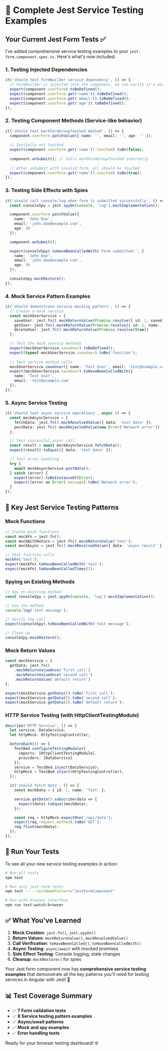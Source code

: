 # 🧪 **Complete Jest Service Testing Examples**

## **Your Current Jest Form Tests** ✅

I've added comprehensive service testing examples to your `jest-form.component.spec.ts`. Here's what's now included:

### **1. Testing Injected Dependencies**
```typescript
it('should test FormBuilder service dependency', () => {
  // FormBuilder is injected into the component, we can verify it's working
  expect(component.userForm).toBeDefined();
  expect(component.userForm.get('name')).toBeDefined();
  expect(component.userForm.get('email')).toBeDefined();
  expect(component.userForm.get('age')).toBeDefined();
});
```

### **2. Testing Component Methods (Service-like behavior)**
```typescript
it('should test markFormGroupTouched method', () => {
  component.userForm.patchValue({ name: '', email: '', age: '' });
  
  // Initially not touched
  expect(component.userForm.get('name')?.touched).toBe(false);
  
  component.onSubmit(); // Calls markFormGroupTouched internally
  
  // After onSubmit with invalid form, all should be touched
  expect(component.userForm.get('name')?.touched).toBe(true);
});
```

### **3. Testing Side Effects with Spies**
```typescript
it('should call console.log when form is submitted successfully', () => {
  const consoleSpy = jest.spyOn(console, 'log').mockImplementation();

  component.userForm.patchValue({
    name: 'John Doe',
    email: 'john.doe@example.com',
    age: 30
  });

  component.onSubmit();

  expect(consoleSpy).toHaveBeenCalledWith('Form submitted:', {
    name: 'John Doe',
    email: 'john.doe@example.com',
    age: 30
  });

  consoleSpy.mockRestore();
});
```

### **4. Mock Service Pattern Examples**
```typescript
it('should demonstrate service mocking pattern', () => {
  // Create a mock service
  const mockUserService = {
    saveUser: jest.fn().mockReturnValue(Promise.resolve({ id: 1, saved: true })),
    getUser: jest.fn().mockReturnValue(Promise.resolve({ id: 1, name: 'John' })),
    deleteUser: jest.fn().mockReturnValue(Promise.resolve(true))
  };

  // Test the mock service methods
  expect(mockUserService.saveUser).toBeDefined();
  expect(typeof mockUserService.saveUser).toBe('function');
  
  // Test service method calls
  mockUserService.saveUser({ name: 'Test User', email: 'test@example.com' });
  expect(mockUserService.saveUser).toHaveBeenCalledWith({ 
    name: 'Test User', 
    email: 'test@example.com' 
  });
});
```

### **5. Async Service Testing**
```typescript
it('should test async service operations', async () => {
  const mockAsyncService = {
    fetchData: jest.fn().mockResolvedValue({ data: 'test data' }),
    postData: jest.fn().mockRejectedValue(new Error('Network error'))
  };

  // Test successful async call
  const result = await mockAsyncService.fetchData();
  expect(result).toEqual({ data: 'test data' });

  // Test error handling
  try {
    await mockAsyncService.postData();
  } catch (error) {
    expect(error).toBeInstanceOf(Error);
    expect((error as Error).message).toBe('Network error');
  }
});
```

## **🎯 Key Jest Service Testing Patterns**

### **Mock Functions**
```typescript
// Create mock functions
const mockFn = jest.fn();
const mockWithReturn = jest.fn().mockReturnValue('test');
const mockAsync = jest.fn().mockResolvedValue({ data: 'async result' });

// Test function calls
mockFn('test');
expect(mockFn).toHaveBeenCalledWith('test');
expect(mockFn).toHaveBeenCalledTimes(1);
```

### **Spying on Existing Methods**
```typescript
// Spy on existing method
const consoleSpy = jest.spyOn(console, 'log').mockImplementation();

// Use the method
console.log('test message');

// Verify the call
expect(consoleSpy).toHaveBeenCalledWith('test message');

// Clean up
consoleSpy.mockRestore();
```

### **Mock Return Values**
```typescript
const mockService = {
  getData: jest.fn()
    .mockReturnValueOnce('first call')
    .mockReturnValueOnce('second call')
    .mockReturnValue('default return')
};

expect(mockService.getData()).toBe('first call');
expect(mockService.getData()).toBe('second call');
expect(mockService.getData()).toBe('default return');
```

### **HTTP Service Testing (with HttpClientTestingModule)**
```typescript
describe('HTTP Service', () => {
  let service: DataService;
  let httpMock: HttpTestingController;

  beforeEach(() => {
    TestBed.configureTestingModule({
      imports: [HttpClientTestingModule],
      providers: [DataService]
    });
    service = TestBed.inject(DataService);
    httpMock = TestBed.inject(HttpTestingController);
  });

  it('should fetch data', () => {
    const mockData = { id: 1, name: 'Test' };

    service.getData().subscribe(data => {
      expect(data).toEqual(mockData);
    });

    const req = httpMock.expectOne('/api/data');
    expect(req.request.method).toBe('GET');
    req.flush(mockData);
  });
});
```

## **🚀 Run Your Tests**

To see all your new service testing examples in action:

```bash
# Run all tests
npm test

# Run only jest-form tests
npm test -- --testNamePattern="JestFormComponent"

# Run with browser interface
npm run test:watch:browser
```

## **✅ What You've Learned**

1. **Mock Creation**: `jest.fn()`, `jest.spyOn()`
2. **Return Values**: `mockReturnValue()`, `mockResolvedValue()`
3. **Call Verification**: `toHaveBeenCalled()`, `toHaveBeenCalledWith()`
4. **Async Testing**: `async/await` with mocked promises
5. **Side Effect Testing**: Console logging, state changes
6. **Cleanup**: `mockRestore()` for spies

Your Jest form component now has **comprehensive service testing examples** that demonstrate all the key patterns you'll need for testing services in Angular with Jest! 🎉

## **📊 Test Coverage Summary**
- ✅ **7 Form validation tests**
- ✅ **8 Service testing pattern examples**
- ✅ **Async/await patterns**
- ✅ **Mock and spy examples**
- ✅ **Error handling tests**

Ready for your browser testing dashboard! 🌐
